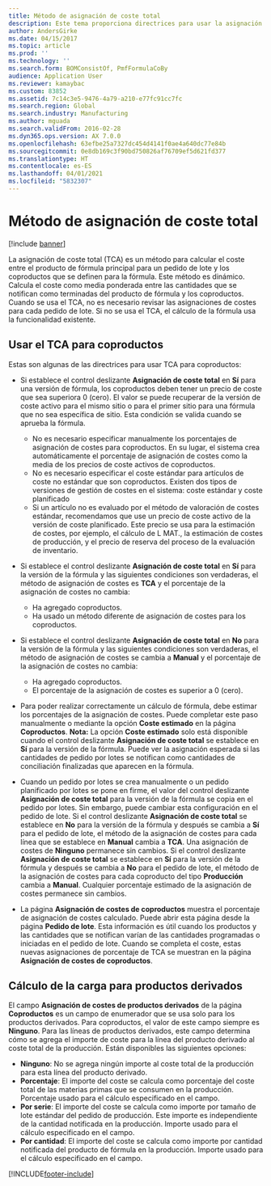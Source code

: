 ```yaml
---
title: Método de asignación de coste total
description: Este tema proporciona directrices para usar la asignación de coste total (TCA). TCA es un método para calcular el coste entre el producto de fórmula principal para un pedido de lote y los coproductos que se definen para la fórmula.
author: AndersGirke
ms.date: 04/15/2017
ms.topic: article
ms.prod: ''
ms.technology: ''
ms.search.form: BOMConsistOf, PmfFormulaCoBy
audience: Application User
ms.reviewer: kamaybac
ms.custom: 83852
ms.assetid: 7c14c3e5-9476-4a79-a210-e77fc91cc7fc
ms.search.region: Global
ms.search.industry: Manufacturing
ms.author: mguada
ms.search.validFrom: 2016-02-28
ms.dyn365.ops.version: AX 7.0.0
ms.openlocfilehash: 63efbe25a7327dc454d4141f0ae4a640dc77e84b
ms.sourcegitcommit: 0e8db169c3f90bd750826af76709ef5d621fd377
ms.translationtype: HT
ms.contentlocale: es-ES
ms.lasthandoff: 04/01/2021
ms.locfileid: "5832307"
---
```

# <a name="total-cost-allocation-method"></a>Método de asignación de coste total

[!include [banner](../includes/banner.md)]

La asignación de coste total (TCA) es un método para calcular el coste entre el producto de fórmula principal para un pedido de lote y los coproductos que se definen para la fórmula. Este método es dinámico. Calcula el coste como media ponderada entre las cantidades que se notifican como terminadas del producto de fórmula y los coproductos. Cuando se usa el TCA, no es necesario revisar las asignaciones de costes para cada pedido de lote. Si no se usa el TCA, el cálculo de la fórmula usa la funcionalidad existente.

## <a name="using-tca-for-coproducts"></a>Usar el TCA para coproductos
Estas son algunas de las directrices para usar TCA para coproductos:

-   Si establece el control deslizante **Asignación de coste total** en **Sí** para una versión de fórmula, los coproductos deben tener un precio de coste que sea superiora 0 (cero). El valor se puede recuperar de la versión de coste activo para el mismo sitio o para el primer sitio para una fórmula que no sea específica de sitio. Esta condición se valida cuando se aprueba la fórmula.

    -   No es necesario especificar manualmente los porcentajes de asignación de costes para coproductos. En su lugar, el sistema crea automáticamente el porcentaje de asignación de costes como la media de los precios de coste activos de coproductos. 
    -   No es necesario especificar el coste estándar para artículos de coste no estándar que son coproductos. Existen dos tipos de versiones de gestión de costes en el sistema: coste estándar y coste planificado 
    -   Si un artículo no es evaluado por el método de valoración de costes estándar, recomendamos que use un precio de coste activo de la versión de coste planificado. Este precio se usa para la estimación de costes, por ejemplo, el cálculo de L MAT., la estimación de costes de producción, y el precio de reserva del proceso de la evaluación de inventario. 

-   Si establece el control deslizante **Asignación de coste total** en **Sí** para la versión de la fórmula y las siguientes condiciones son verdaderas, el método de asignación de costes es **TCA** y el porcentaje de la asignación de costes no cambia:
    -   Ha agregado coproductos.
    -   Ha usado un método diferente de asignación de costes para los coproductos.
-   Si establece el control deslizante **Asignación de coste total** en **No** para la versión de la fórmula y las siguientes condiciones son verdaderas, el método de asignación de costes se cambia a **Manual** y el porcentaje de la asignación de costes no cambia:
    -   Ha agregado coproductos.
    -   El porcentaje de la asignación de costes es superior a 0 (cero).
-   Para poder realizar correctamente un cálculo de fórmula, debe estimar los porcentajes de la asignación de costes. Puede completar este paso manualmente o mediante la opción **Coste estimado** en la página **Coproductos**. **Nota:** La opción **Coste estimado** solo está disponible cuando el control deslizante **Asignación de coste total** se establece en **Sí** para la versión de la fórmula. Puede ver la asignación esperada si las cantidades de pedido por lotes se notifican como cantidades de conciliación finalizadas que aparecen en la fórmula.
-   Cuando un pedido por lotes se crea manualmente o un pedido planificado por lotes se pone en firme, el valor del control deslizante **Asignación de coste total** para la versión de la fórmula se copia en el pedido por lotes. Sin embargo, puede cambiar esta configuración en el pedido de lote. Si el control deslizante **Asignación de coste total** se establece en **No** para la versión de la fórmula y después se cambia a **Sí** para el pedido de lote, el método de la asignación de costes para cada línea que se establece en **Manual** cambia a **TCA**. Una asignación de costes de **Ninguno** permanece sin cambios. Si el control deslizante **Asignación de coste total** se establece en **Sí** para la versión de la fórmula y después se cambia a **No** para el pedido de lote, el método de la asignación de costes para cada coproducto del tipo **Producción** cambia a **Manual**. Cualquier porcentaje estimado de la asignación de costes permanece sin cambios.
-   La página **Asignación de costes de coproductos** muestra el porcentaje de asignación de costes calculado. Puede abrir esta página desde la página **Pedido de lote**. Esta información es útil cuando los productos y las cantidades que se notifican varían de las cantidades programadas o iniciadas en el pedido de lote. Cuando se completa el coste, estas nuevas asignaciones de porcentaje de TCA se muestran en la página **Asignación de costes de coproductos**.

## <a name="calculating-the-burden-for-byproducts"></a>Cálculo de la carga para productos derivados
El campo **Asignación de costes de productos derivados** de la página **Coproductos** es un campo de enumerador que se usa solo para los productos derivados. Para coproductos, el valor de este campo siempre es **Ninguno**. Para las líneas de productos derivados, este campo determina cómo se agrega el importe de coste para la línea del producto derivado al coste total de la producción. Están disponibles las siguientes opciones:

-   **Ninguno**: No se agrega ningún importe al coste total de la producción para esta línea del producto derivado.
-   **Porcentaje**: El importe del coste se calcula como porcentaje del coste total de las materias primas que se consumen en la producción. Porcentaje usado para el cálculo especificado en el campo.
-   **Por serie**: El importe del coste se calcula como importe por tamaño de lote estándar del pedido de producción. Este importe es independiente de la cantidad notificada en la producción. Importe usado para el cálculo especificado en el campo.
-   **Por cantidad**: El importe del coste se calcula como importe por cantidad notificada del producto de fórmula en la producción. Importe usado para el cálculo especificado en el campo.






[!INCLUDE[footer-include](../../includes/footer-banner.md)]